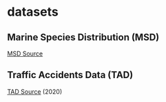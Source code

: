 # datasets

## Marine Species Distribution (MSD)

[MSD Source](https://www.epa.gov/climate-indicators/climate-change-indicators-marine-species-distribution)

## Traffic Accidents Data (TAD)

[TAD Source](https://www.nhtsa.gov/research-data/fatality-analysis-reporting-system-fars) (2020)

